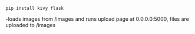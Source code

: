 ~~~
pip install kivy flask
~~~
-loads images from /images and runs upload page at 0.0.0.0:5000, files are uploaded to /images
